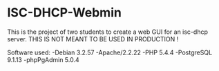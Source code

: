 ISC-DHCP-Webmin
===============

This is the project of two students to create a web GUI for an isc-dhcp server.
THIS IS NOT MEANT TO BE USED IN PRODUCTION !

Software used: 
-Debian 3.2.57 
-Apache/2.2.22
-PHP 5.4.4
-PostgreSQL 9.1.13
-phpPgAdmin 5.0.4
